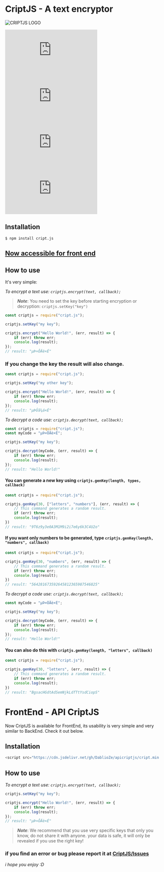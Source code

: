 # CriptJS - A text encryptor

![CRIPTJS LOGO](https://i.ibb.co/KqSKs2x/20201225-165901.png)

![PACKAGE VESION](https://img.shields.io/npm/v/cript.js?color=red&label=CriptJS&style=for-the-badge)
![PACKAGE DOWNLOADS](https://img.shields.io/npm/dw/cript.js?color=red&label=Download&style=for-the-badge)
![PACKAGE SIZE](https://img.shields.io/bundlephobia/min/cript.js?color=red&label=Size&style=for-the-badge)
![PACKAGE LICENSE](https://img.shields.io/npm/l/cript.js?color=red&style=for-the-badge)

## Installation

```
$ npm install cript.js
```

## [Now accessible for front end](#FrontEnd)

## How to use

It's very simple:

_To encrypt a text use: `criptjs.encrypt(text, callback);`_

> ***Note***: You need to set the key before starting encryption or decryption: `criptjs.setKey("key")`

```javascript
const criptjs = require("cript.js");

criptjs.setKey("my key");

criptjs.encrypt("Hello World!", (err, result) => {
    if (err) throw err;
    console.log(result);
});
// result: "µÞ×ÔÄè×É"
```

### If you change the key the result will also change.

```javascript
const criptjs = require("cript.js");

criptjs.setKey("my other key");

criptjs.encrypt("Hello World!", (err, result) => {
    if (err) throw err;
    console.log(result);
});
// result: "µÞÛã¼á×É"
```

_To decrypt a code use: `criptjs.decrypt(text, callback);`_

```javascript
const criptjs = require("cript.js");
const myCode = "µÞ×ÔÄè×É";

criptjs.setKey("my key");

criptjs.decrypt(myCode, (err, result) => {
    if (err) throw err;
    console.log(result);
});
// result: "Hello World!"
```

#### You can generate a new key using `criptjs.genKey(length, types, callback)`

```javascript
const criptjs = require("cript.js");

criptjs.genKey(30, ["letters", "numbers"], (err, result) => {
    // This command generates a random result.
    if (err) throw err;
    console.log(result);
})
// result: "9T6z9y3e0A3M1M9i2i7e6y6k3C4U2o"
```

#### If you want only numbers to be generated, type `criptjs.genKey(length, "numbers", callback)`

```javascript
const criptjs = require("cript.js");

criptjs.genKey(30, "numbers", (err, result) => {
    // This command generates a random result.
    if (err) throw err;
    console.log(result);
})
// result: "564281673592645812365987546825"
```

_To decrypt a code use: `criptjs.decrypt(text, callback);`_

```javascript
const myCode = "µÞ×ÔÄè×É";

criptjs.setKey("my key");

criptjs.decrypt(myCode, (err, result) => {
    if (err) throw err;
    console.log(result);
});
// result: "Hello World!"
```

#### You can also do this with `criptjs.genKey(length, "letters", callback)`

```javascript
const criptjs = require("cript.js");

criptjs.genKey(30, "letters", (err, result) => {
    // This command generates a random result.
    if (err) throw err;
    console.log(result);
})
// result: "BgsacHGdtAdSemNjkLdfTtYsdCiopS"
```

<h1 id="FrontEnd">FrontEnd - API CriptJS</h1>

Now CriptJS is available for FrontEnd, its usability is very simple and very similar to BackEnd. Check it out below.

## Installation

```javascript
<script src="https://cdn.jsdelivr.net/gh/DablioZe/apicriptjs/cript.min.js"></script>
```

## How to use

_To encrypt a text use: `criptjs.encrypt(text, callback);`_

```javascript
criptjs.setKey("my key");

criptjs.encrypt("Hello World!", (err, result) => {
    if (err) throw err;
    console.log(result);
});
// result: "µÞ×ÔÄè×É"
```

> ***Note***: We recommend that you use very specific keys that only you know, do not share it with anyone. your data is safe, it will only be revealed if you use the right key! 

### if you find an error or bug please report it at [CriptJS/Issues](https://github.com/DablioZe/cript.js/issues)

_i hope you enjoy :D_



